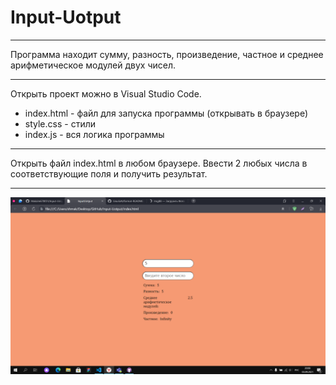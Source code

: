 # Input-Uotput
____

Программа находит сумму, разность, произведение, частное и среднее арифметическое модулей двух чисел.
____

Открыть проект можно в Visual Studio Code.

- index.html - файл для запуска программы (открывать в браузере)
- style.css - стили
- index.js - вся логика программы
____

Открыть файл index.html в любом браузере. Ввести 2 любых числа в соответствующие поля и получить результат.
____

![скриншот программы](https://github.com/Maksim670051/Input-Uotput/raw/main/1.png)
